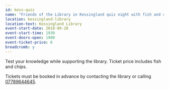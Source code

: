 ```yaml
---
id: kess-quiz
name: "Friends of the Library in Kessingland quiz night with fish and chip supper"
location: kessingland-library
location-text: Kessingland Library
event-start-date: 2018-09-28
event-start-time: 1930
event-doors-open: 1900
event-ticket-price: 6
breadcrumb: y
---
```


Test your knowledge while supporting the library. Ticket price includes fish and chips.

Tickets must be booked in advance by contacting the library or calling [07789644645](tel:07789644645).
